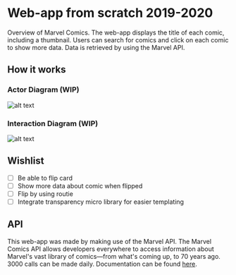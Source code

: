 # Web-app from scratch 2019-2020

Overview of Marvel Comics. The web-app displays the title of each comic, including a thumbnail. Users can search for comics and click on each comic to show more data. Data is retrieved by using the Marvel API.

## How it works

### Actor Diagram (WIP)

![alt text](https://lh3.googleusercontent.com/kTXYardNEwLzaSz2_hwxxvvOvCxye4v6x6lXqkNUKrjNYRC2_bv5ChFW0eCY3meNVTfYeMnc1edFtXwpA9LX=w1920-h942)

### Interaction Diagram (WIP)
![alt text](https://lh5.googleusercontent.com/z3hqq_HTJq8pRH_2V3Syz0pg8Fpzjy7PV6hloSrjjVCw1aaacTVManwwvaXEbzpGXg2WdHRhb8gLv4FSMK0A=w1920-h942-rw)

## Wishlist
- [ ] Be able to flip card
- [ ] Show more data about comic when flipped
- [ ] Flip by using routie
- [ ] Integrate transparency micro library for easier templating

## API
This web-app was made by making use of the Marvel API. The Marvel Comics API allows developers everywhere to access information about Marvel's vast library of comics—from what's coming up, to 70 years ago. 3000 calls can be made daily. Documentation can be found [here](https://developer.marvel.com/docs).
